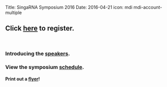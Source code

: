 Title: SingaRNA Symposium 2016
Date: 2016-04-21
icon: mdi mdi-account-multiple

## Click [**here**](http://goo.gl/forms/0awa0rCjGbMxPWBI3) to register.


<div class="row">
  <div class="6u">

<section>
  <a href="SG-RNA_flyer.pdf" class="image feature"><img src="SG-RNA_flyer.png" alt="" /></a>
  <a href="#stem-cells" class="image feature"><img src="/images/research/IMP1_OCT4 IF_2.svg" alt="" /></a>

</section>

  </div>


### Introducing the [**speakers**](Speaker_profiles.pdf).

### View the symposium [**schedule**](schedulev2.pdf).

#### Print out a [**flyer**](SG-RNA_flyer.pdf)!
